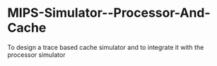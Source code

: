 # MIPS-Simulator--Processor-And-Cache
To design a trace based cache simulator and to integrate it with the processor simulator
